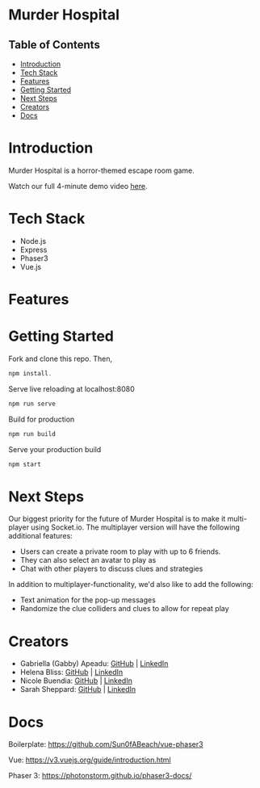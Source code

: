 # Murder Hospital

## Table of Contents

- [Introduction](#introduction)
- [Tech Stack](#tech-stack)
- [Features](#features)
- [Getting Started](#getting-started)
- [Next Steps](#next-steps)
- [Creators](#creators)
- [Docs](#docs)

# Introduction

Murder Hospital is a horror-themed escape room game.

Watch our full 4-minute demo video [here](linktbd).

# Tech Stack

- Node.js
- Express
- Phaser3
- Vue.js

# Features

# Getting Started

Fork and clone this repo. Then,
````javascript
npm install.
````
Serve live reloading at localhost:8080
````javascript
npm run serve
````
Build for production
````javascript
npm run build
````
Serve your production build
```javascript
npm start
````

# Next Steps

Our biggest priority for the future of Murder Hospital is to make it multi-player using Socket.io. The multiplayer version will have the following additional features:
- Users can create a private room to play with up to 6 friends.
- They can also select an avatar to play as
- Chat with other players to discuss clues and strategies

In addition to multiplayer-functionality, we'd also like to add the following:
- Text animation for the pop-up messages
- Randomize the clue colliders and clues to allow for repeat play

# Creators

* Gabriella (Gabby) Apeadu: [GitHub](https://github.com/gapeadu) | [LinkedIn](https://www.linkedin.com/in/gabriellaap/)
* Helena Bliss: [GitHub](https://github.com/hbliss2) | [LinkedIn](https://www.linkedin.com/in/helena-bliss/)
* Nicole Buendia: [GitHub](https://github.com/nbuendia) | [LinkedIn](https://www.linkedin.com/in/nicole-buendia/)
* Sarah Sheppard: [GitHub](https://github.com/sheppas) | [LinkedIn](https://www.linkedin.com/in/sheppas/)


# Docs
Boilerplate: https://github.com/Sun0fABeach/vue-phaser3

Vue: https://v3.vuejs.org/guide/introduction.html

Phaser 3: https://photonstorm.github.io/phaser3-docs/
